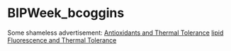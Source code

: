 # BIPWeek_bcoggins
Some shameless advertisement: 
<a href="https://link.springer.com/article/10.1007/s00360-017-1090-9">Antioxidants and Thermal Tolerance</a>
<a href="https://www.journals.uchicago.edu/doi/abs/10.1086/704365">lipid Fluorescence and Thermal Tolerance</a>

